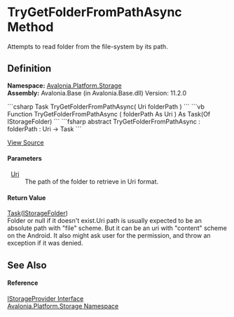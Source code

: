 # TryGetFolderFromPathAsync Method


Attempts to read folder from the file-system by its path.



## Definition
**Namespace:** <a href="N_Avalonia_Platform_Storage">Avalonia.Platform.Storage</a>  
**Assembly:** Avalonia.Base (in Avalonia.Base.dll) Version: 11.2.0

<Tabs groupId="api-code-preview">
<TabItem value="csharp" label="C#">
```csharp
Task<IStorageFolder?> TryGetFolderFromPathAsync(
	Uri folderPath
)
```
</TabItem>
<TabItem value="vb" label="VB">
```vb
Function TryGetFolderFromPathAsync ( 
	folderPath As Uri
) As Task(Of IStorageFolder)
```
</TabItem>
<TabItem value="fsharp" label="F#">
```fsharp
abstract TryGetFolderFromPathAsync : 
        folderPath : Uri -> Task<IStorageFolder> 
```
</TabItem>
</Tabs>



<a href="https://github.com/AvaloniaUI/Avalonia/tree/master/src/Avalonia.Base/Platform/Storage/IStorageProvider.cs" title="View the source code">View Source</a>



#### Parameters
<dl><dt>  <a href="https://learn.microsoft.com/dotnet/api/system.uri" target="_blank" rel="noopener noreferrer">Uri</a></dt><dd>The path of the folder to retrieve in Uri format.</dd></dl>

#### Return Value
<a href="https://learn.microsoft.com/dotnet/api/system.threading.tasks.task-1" target="_blank" rel="noopener noreferrer">Task</a>(<a href="T_Avalonia_Platform_Storage_IStorageFolder">IStorageFolder</a>)  
Folder or null if it doesn't exist.Uri path is usually expected to be an absolute path with "file" scheme. But it can be an uri with "content" scheme on the Android. It also might ask user for the permission, and throw an exception if it was denied.

## See Also


#### Reference
<a href="T_Avalonia_Platform_Storage_IStorageProvider">IStorageProvider Interface</a>  
<a href="N_Avalonia_Platform_Storage">Avalonia.Platform.Storage Namespace</a>  

